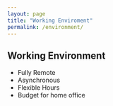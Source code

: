 ```yaml
---
layout: page
title: "Working Enviroment"
permalink: /environment/
---
```

## Working Environment
- Fully Remote
- Asynchronous
- Flexible Hours
- Budget for home office
